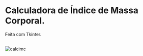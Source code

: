 # Calculadora de Índice de Massa Corporal.
Feita com Tkinter.<br><br>

![calcimc](https://user-images.githubusercontent.com/100879075/188527294-72b7130c-1a00-4ba7-9620-27ba42a30d77.jpg)
